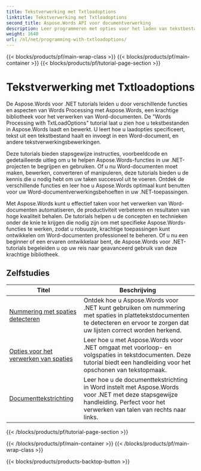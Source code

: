 ```yaml
---
title: Tekstverwerking met Txtloadoptions
linktitle: Tekstverwerking met Txtloadoptions
second_title: Aspose.Words API voor documentverwerking
description: Leer programmeren met opties voor het laden van tekstbestanden in Aspose.Words voor .NET. Leer hoe u codering specificeert, onbekende tekens negeert, regeleinden verwerkt en meer met stapsgewijze tutorials en voorbeeldcode in C#.
weight: 1640
url: /nl/net/programming-with-txtloadoptions/
---
```


{{< blocks/products/pf/main-wrap-class >}}
{{< blocks/products/pf/main-container >}}
{{< blocks/products/pf/tutorial-page-section >}}

# Tekstverwerking met Txtloadoptions

De Aspose.Words voor .NET tutorials leiden u door verschillende functies en aspecten van Words Processing met Aspose.Words, een krachtige bibliotheek voor het verwerken van Word-documenten. De "Words Processing with TxtLoadOptions" tutorial laat u zien hoe u tekstbestanden in Aspose.Words laadt en bewerkt. U leert hoe u laadopties specificeert, tekst uit een tekstbestand haalt en invoegt in een Word-document, en andere tekstverwerkingsbewerkingen.

Deze tutorials bieden stapsgewijze instructies, voorbeeldcode en gedetailleerde uitleg om u te helpen Aspose.Words-functies in uw .NET-projecten te begrijpen en gebruiken. Of u nu Word-documenten moet maken, bewerken, converteren of manipuleren, deze tutorials bieden u de kennis die u nodig hebt om uw taken succesvol uit te voeren. Ontdek de verschillende functies en leer hoe u Aspose.Words optimaal kunt benutten voor uw Word-documentverwerkingsbehoeften in uw .NET-toepassingen.

Met Aspose.Words kunt u effectief taken voor het verwerken van Word-documenten automatiseren, de productiviteit verbeteren en resultaten van hoge kwaliteit behalen. De tutorials helpen u de concepten en technieken onder de knie te krijgen die nodig zijn om met specifieke Aspose.Words-functies te werken, zodat u robuuste, krachtige toepassingen kunt ontwikkelen om Word-documenten professioneel te beheren. Of u nu een beginner of een ervaren ontwikkelaar bent, de Aspose.Words voor .NET-tutorials begeleiden u op uw reis naar geavanceerd gebruik van deze krachtige bibliotheek.

 ## Zelfstudies
| Titel | Beschrijving |
| --- | --- |
| [Nummering met spaties detecteren](./detect-numbering-with-whitespaces/) | Ontdek hoe u Aspose.Words voor .NET kunt gebruiken om nummering met spaties in plattetekstdocumenten te detecteren en ervoor te zorgen dat uw lijsten correct worden herkend. |
| [Opties voor het verwerken van spaties](./handle-spaces-options/) | Leer hoe u met Aspose.Words voor .NET omgaat met voorloop- en volgspaties in tekstdocumenten. Deze tutorial biedt een handleiding voor het opschonen van tekstopmaak. |
| [Documenttekstrichting](./document-text-direction/) | Leer hoe u de documenttekstrichting in Word instelt met Aspose.Words voor .NET met deze stapsgewijze handleiding. Perfect voor het verwerken van talen van rechts naar links. |
{{< /blocks/products/pf/tutorial-page-section >}}

{{< /blocks/products/pf/main-container >}}
{{< /blocks/products/pf/main-wrap-class >}}

{{< blocks/products/products-backtop-button >}}
